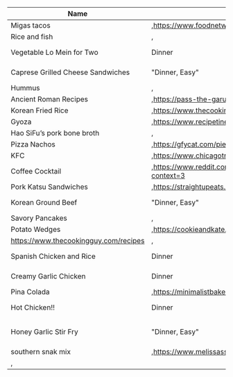 ﻿Name|Tags|Link
-|-|-|
Migas tacos|,https://www.foodnetwork.com/recipes/migas-taco-recipe-1941213
Rice and fish|,
Vegetable Lo Mein for Two|Dinner|https://www.forkinthekitchen.com/vegetable-lo-mein-for-two/
Caprese Grilled Cheese Sandwiches|"Dinner, Easy"|https://www.thekitchn.com/recipe-caprese-grilled-cheese-234415
Hummus|,
Ancient Roman Recipes|,https://pass-the-garum.blogspot.com/p/ingredients.html
Korean Fried Rice|,https://www.thecookingguy.com/cookbook/gochujang-and-bacon-fried-rice
Gyoza|,https://www.recipetineats.com/gyoza-japanese-dumplings-potstickers/
Hao SiFu’s pork bone broth|,
Pizza Nachos|,https://gfycat.com/piercingterriblefairyfly-recipe
KFC|,https://www.chicagotribune.com/dining/recipes/ct-kfc-recipe-test-20160818-story.html
Coffee Cocktail|,https://www.reddit.com/r/GifRecipes/comments/i3keko/cocktail_chemistry_a_manhattan_poured_through/g0bw8qt/?context=3
Pork Katsu Sandwiches|,https://straightupeats.com/pork-cutlet-sandwich-recipe/
Korean Ground Beef|"Dinner, Easy"|https://therecipecritic.com/korean-ground-beef-rice-bowls/
Savory Pancakes|,
Potato Wedges|,https://cookieandkate.com/crispy-baked-potato-wedges-recipe/
https://www.thecookingguy.com/recipes|,
Spanish Chicken and Rice|Dinner|https://www.lecremedelacrumb.com/one-pan-spanish-chicken-rice/
Creamy Garlic Chicken|Dinner|https://www.saltandlavender.com/creamy-garlic-chicken/
Pina Colada|,https://minimalistbaker.com/pina-colada-smoothie/
Hot Chicken!!|Dinner|https://www.bonappetit.com/recipe/nashville-style-hot-chicken
Honey Garlic Stir Fry|"Dinner, Easy"|https://www.dinneratthezoo.com/honey-garlic-chicken-stir-fry/#wprm-recipe-container-7144
southern snak mix|,https://www.melissassouthernstylekitchen.com/party-snack-mix/
,|